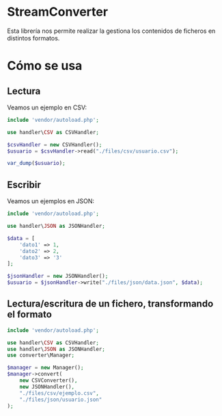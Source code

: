 # StreamConverter
Esta librería nos permite realizar la gestiona los contenidos de ficheros en distintos formatos.

# Cómo se usa
## Lectura
Veamos un ejemplo en CSV:

```php
include 'vendor/autoload.php';

use handler\CSV as CSVHandler;

$csvHandler = new CSVHandler();
$usuario = $csvHandler->read("./files/csv/usuario.csv");

var_dump($usuario);
```

## Escribir
Veamos un ejemplos en JSON:

```php
include 'vendor/autoload.php';

use handler\JSON as JSONHandler;

$data = [
    'dato1' => 1,
    'dato2' => 2,
    'dato3' => '3'
];

$jsonHandler = new JSONHandler();
$usuario = $jsonHandler->write("./files/json/data.json", $data);
```

## Lectura/escritura de un fichero, transformando el formato

```php
include 'vendor/autoload.php';

use handler\CSV as CSVHandler;
use handler\JSON as JSONHandler;
use converter\Manager;

$manager = new Manager();
$manager->convert(
    new CSVConverter(),
    new JSONHandler(),
    "./files/csv/ejemplo.csv",
    "./files/json/usuario.json"
);

```